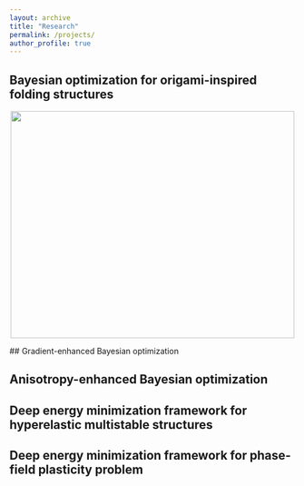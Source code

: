 ```yaml
---
layout: archive
title: "Research"
permalink: /projects/
author_profile: true
---
```


## Bayesian optimization for origami-inspired folding structures
<p align="center">
  <img src="https://Sourabh-Shende.github.io/Figures/GPBO_1D_w_der_iter_1.pdf?raw=true" width="500" height="400">
</p>
## Gradient-enhanced Bayesian optimization

## Anisotropy-enhanced Bayesian optimization

## Deep energy minimization framework for hyperelastic multistable structures

## Deep energy minimization framework for phase-field plasticity problem
